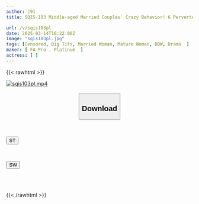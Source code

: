```yaml
---
author: j91
title: SQIS-103 Middle-aged Married Couples' Crazy Behavior! 6 Perverted Married Couples

url: /v/sqis103pl
date: 2025-03-14T16:22:00Z
image: "sqis103pl.jpg"
tags: [Censored, Big Tits, Married Woman, Mature Woman, BBW, Drama	]
maker: [ FA Pro . Platinum  ]
actress: [ ]
---
```



{{< rawhtml >}}

<div class="video" data-videoid="M0VlagVRbghmVdO">
    <a href="javascript:;">
        <img src="/v/sqis103pl/sqis103pl.jpg" width="WIDTH" height="HEIGHT" alt="sqis103pl.mp4" loading="lazy">
    </a>
</div>

<script type="text/javascript" src="https://j91.asia/asset/on-demand-st.js"></script>

<br>
  <link rel="stylesheet" href="https://j91.asia/asset/bs5.css">
  
  <center>
  <button class="btn btn-primary" type="button" data-bs-toggle="collapse" data-bs-target=".multi-collapse" aria-expanded="false" aria-controls="multiCollapseExample1 multiCollapseExample2"><h2>Download</h2></button></center>
</p>
<div class="row">
  <div class="col">
    <div class="collapse multi-collapse" id="multiCollapseExample1">
      <div class="card card-body">
	      	      <br>
<div class="buttons">  
<p><a href="/v/sqis103pl/st.html" target="_blank"><button class="btn-hover color-3"><i class="fa fa-download"></i> ST</button></a></p></div>
    </div>
  </div>
</div>
  <div class="col">
    <div class="collapse multi-collapse" id="multiCollapseExample2">
      <div class="card card-body">
	      <br>
<div class="buttons">
<p><a href="/v/sqis103pl/sw.html" target="_blank"><button class="btn-hover color-2"><i class="fa fa-download"></i> SW</button></a></p></div>
<br><br>
      </div>
    </div>
  </div>
</div>

{{< /rawhtml >}}